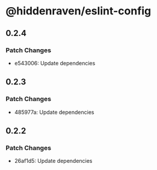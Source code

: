 # @hiddenraven/eslint-config

## 0.2.4

### Patch Changes

- e543006: Update dependencies

## 0.2.3

### Patch Changes

- 485977a: Update dependencies

## 0.2.2

### Patch Changes

- 26af1d5: Update dependencies
